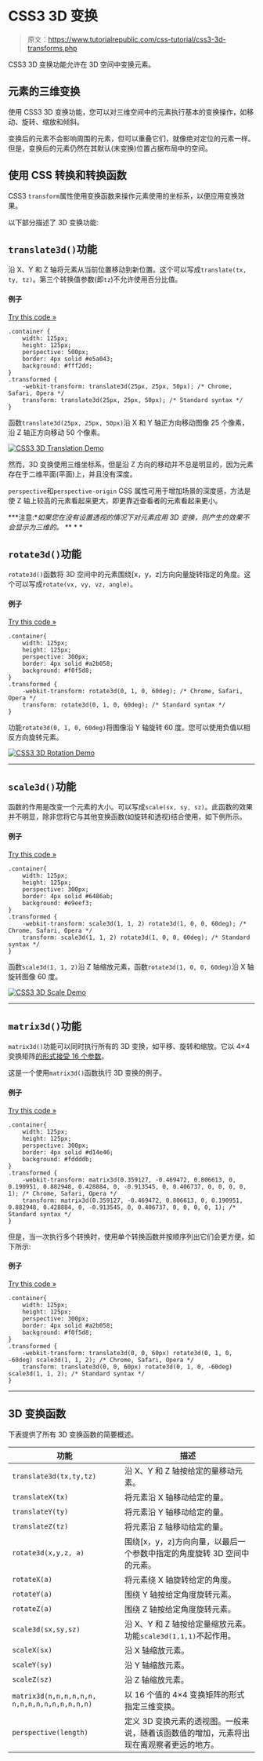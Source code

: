 # CSS3 3D 变换

> 原文：<https://www.tutorialrepublic.com/css-tutorial/css3-3d-transforms.php>

CSS3 3D 变换功能允许在 3D 空间中变换元素。

## 元素的三维变换

使用 CSS3 3D 变换功能，您可以对三维空间中的元素执行基本的变换操作，如移动、旋转、缩放和倾斜。

变换后的元素不会影响周围的元素，但可以重叠它们，就像绝对定位的元素一样。但是，变换后的元素仍然在其默认(未变换)位置占据布局中的空间。

## 使用 CSS 转换和转换函数

CSS3 `transform`属性使用变换函数来操作元素使用的坐标系，以便应用变换效果。

以下部分描述了 3D 变换功能:

## `translate3d()`功能

沿 X、Y 和 Z 轴将元素从当前位置移动到新位置。这个可以写成`translate(tx, ty, tz)`。第三个转换值参数(即`tz`)不允许使用百分比值。

#### 例子

[Try this code »](../codelab.php?topic=css3&file=translate3d-method "Try this code using online Editor")

```
.container {
    width: 125px;
    height: 125px;
    perspective: 500px;
    border: 4px solid #e5a043;
    background: #fff2dd;
}
.transformed {
    -webkit-transform: translate3d(25px, 25px, 50px); /* Chrome, Safari, Opera */
    transform: translate3d(25px, 25px, 50px); /* Standard syntax */
}
```

函数`translate3d(25px, 25px, 50px)`沿 X 和 Y 轴正方向移动图像 25 个像素，沿 Z 轴正方向移动 50 个像素。

[![CSS3 3D Translation Demo](img/b5c5906a5e6aa34977536abd5f9396d0.png)](../codelab.php?topic=css3&file=translate3d-method) 

然而，3D 变换使用三维坐标系，但是沿 Z 方向的移动并不总是明显的，因为元素存在于二维平面(平面)上，并且没有深度。

`perspective`和`perspective-origin` CSS 属性可用于增加场景的深度感，方法是使 Z 轴上较高的元素看起来更大，即更靠近查看者的元素看起来更小。

 ***注意:**如果您在没有设置透视的情况下对元素应用 3D 变换，则产生的效果不会显示为三维的。*  ** * *

## `rotate3d()`功能

`rotate3d()`函数将 3D 空间中的元素围绕[x，y，z]方向向量旋转指定的角度。这个可以写成`rotate(vx, vy, vz, angle)`。

#### 例子

[Try this code »](../codelab.php?topic=css3&file=rotate3d-method "Try this code using online Editor")

```
.container{
    width: 125px;
    height: 125px;
    perspective: 300px;
    border: 4px solid #a2b058;
    background: #f0f5d8;
}
.transformed {
    -webkit-transform: rotate3d(0, 1, 0, 60deg); /* Chrome, Safari, Opera */
    transform: rotate3d(0, 1, 0, 60deg); /* Standard syntax */
}
```

功能`rotate3d(0, 1, 0, 60deg)`将图像沿 Y 轴旋转 60 度。您可以使用负值以相反方向旋转元素。

[![CSS3 3D Rotation Demo](img/b14b28b3c7c905b27589d00c4abe0696.png)](../codelab.php?topic=css3&file=rotate3d-method) 

* * *

## `scale3d()`功能

函数的作用是改变一个元素的大小。可以写成`scale(sx, sy, sz)`。此函数的效果并不明显，除非您将它与其他变换函数(如旋转和透视)结合使用，如下例所示。

#### 例子

[Try this code »](../codelab.php?topic=css3&file=scale3d-method "Try this code using online Editor")

```
.container{
    width: 125px;
    height: 125px;
    perspective: 300px;
    border: 4px solid #6486ab;
    background: #e9eef3;
}
.transformed {
    -webkit-transform: scale3d(1, 1, 2) rotate3d(1, 0, 0, 60deg); /* Chrome, Safari, Opera */
    transform: scale3d(1, 1, 2) rotate3d(1, 0, 0, 60deg); /* Standard syntax */
}
```

函数`scale3d(1, 1, 2)`沿 Z 轴缩放元素，函数`rotate3d(1, 0, 0, 60deg)`沿 X 轴旋转图像 60 度。

[![CSS3 3D Scale Demo](img/078c7a373803079c1f74789d799e692e.png)](../codelab.php?topic=css3&file=scale3d-method) 

* * *

## `matrix3d()`功能

`matrix3d()`功能可以同时执行所有的 3D 变换，如平移、旋转和缩放。它以 4×4 变换矩阵[的形式接受 16 个参数](http://www.w3.org/TR/css3-transforms/#MatrixDefined)。

这是一个使用`matrix3d()`函数执行 3D 变换的例子。

#### 例子

[Try this code »](../codelab.php?topic=css3&file=matrix3d-method "Try this code using online Editor")

```
.container{
    width: 125px;
    height: 125px;
    perspective: 300px;
    border: 4px solid #d14e46;
    background: #fddddb;
}
.transformed {
    -webkit-transform: matrix3d(0.359127, -0.469472, 0.806613, 0, 0.190951, 0.882948, 0.428884, 0, -0.913545, 0, 0.406737, 0, 0, 0, 0, 1); /* Chrome, Safari, Opera */
    transform: matrix3d(0.359127, -0.469472, 0.806613, 0, 0.190951, 0.882948, 0.428884, 0, -0.913545, 0, 0.406737, 0, 0, 0, 0, 1); /* Standard syntax */
}
```

但是，当一次执行多个转换时，使用单个转换函数并按顺序列出它们会更方便，如下所示:

#### 例子

[Try this code »](../codelab.php?topic=css3&file=multiple-3d-transforms "Try this code using online Editor")

```
.container{
    width: 125px;
    height: 125px;
    perspective: 300px;
    border: 4px solid #a2b058;
    background: #f0f5d8;
}
.transformed {
    -webkit-transform: translate3d(0, 0, 60px) rotate3d(0, 1, 0, -60deg) scale3d(1, 1, 2); /* Chrome, Safari, Opera */
    transform: translate3d(0, 0, 60px) rotate3d(0, 1, 0, -60deg) scale3d(1, 1, 2); /* Standard syntax */
}
```

* * *

## 3D 变换函数

下表提供了所有 3D 变换函数的简要概述。

| 功能 | 描述 |
| --- | --- |
| `translate3d(tx,ty,tz)` | 沿 X、Y 和 Z 轴按给定的量移动元素。 |
| `translateX(tx)` | 将元素沿 X 轴移动给定的量。 |
| `translateY(ty)` | 将元素沿 Y 轴移动给定的量。 |
| `translateZ(tz)` | 将元素沿 Z 轴移动给定的量。 |
| `rotate3d(x,y,z, a)` | 围绕[x，y，z]方向向量，以最后一个参数中指定的角度旋转 3D 空间中的元素。 |
| `rotateX(a)` | 将元素绕 X 轴旋转给定的角度。 |
| `rotateY(a)` | 围绕 Y 轴按给定角度旋转元素。 |
| `rotateZ(a)` | 围绕 Z 轴按给定角度旋转元素。 |
| `scale3d(sx,sy,sz)` | 沿 X、Y 和 Z 轴按给定量缩放元素。功能`scale3d(1,1,1)`不起作用。 |
| `scaleX(sx)` | 沿 X 轴缩放元素。 |
| `scaleY(sy)` | 沿 Y 轴缩放元素。 |
| `scaleZ(sz)` | 沿 Z 轴缩放元素。 |
| `matrix3d(n,n,n,n,n,n, n,n,n,n,n,n,n,n,n,n)` | 以 16 个值的 4×4 变换矩阵的形式指定三维变换。 |
| `perspective(length)` | 定义 3D 变换元素的透视图。一般来说，随着该函数值的增加，元素将出现在离观察者更远的地方。 |*
